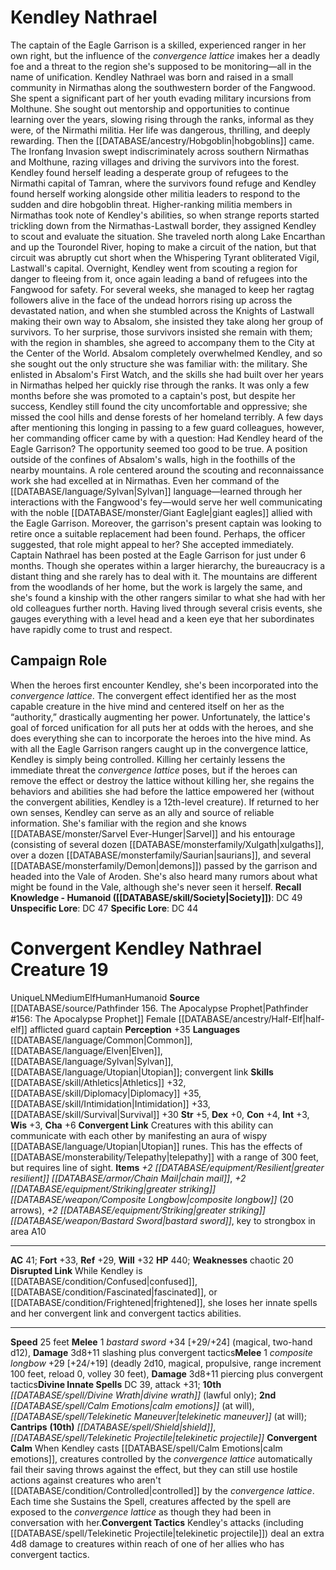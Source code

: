 ﻿---
ac: '13'
alignment: N
all_resistance: null
burrow_speed: null
charisma: '+0'
climb_speed: null
constitution: '+2'
creature_ability:
- Power of the Mob
creature_family: '[[DATABASE/monsterfamily/Downtrodden|Downtrodden]]'
description: 'Though not every commoner is downtrodden, many live hard lives of toil
  as they work to keep their families fed and housed in relative comfort. While many
  commoners are just simple folks who keep to themselves, sometimes commoners rebel,
  either rising up to face their oppressors or persuaded or even duped into joining
  nefarious plans and criminal conspiracies. Commoners benefit from power in numbers,
  and a crowd of commoners can accomplish a great deal more than their rulers often
  expect.<br/><br/><b><u>Recall Knowledge - Humanoid</u> ( [[DATABASE/skill/Society|Society]]
  )</b>: DC 13<br/><b><u>Unspecific Lore</u></b>: DC 11<br/><b><u>Specific Lore</u></b>:
  DC 8'
dexterity: '+1'
element: null
fly_speed: null
fortitude: '+6'
hp: '10'
id: '898'
immunity: null
intelligence: '+0'
land_speed: '25'
language:
- '[[DATABASE/language/Common|Common]]'
level: '-1'
max_speed: '25'
name: Commoner
perception: '+3'
rarity: Common
reflex: '+3'
resistance: null
rus_type_level: null
sense: null
size: Medium
skill:
- '[[DATABASE/skill/Athletics|Athletics]] +5'
- '[[DATABASE/skill/Lore|Lore]] +6'
- '[[DATABASE/skill/Society|Society]] +2'
source: '[[DATABASE/source/Gamemastery Guide|Gamemastery Guide]]'
speed:
- 25 feet
spell: null
strength: '+3'
strength_req: '3'
strongest_save:
- Fortitude
swim_speed: null
trait:
- '[[DATABASE/trait/Human|Human]]'
- '[[DATABASE/trait/Humanoid|Humanoid]]'
type: Creature
vision: null
weakest_save:
- Reflex
- Will
weakness: null
will: '+3'
wisdom: '+1'

---
# Kendley Nathrael

The captain of the Eagle Garrison is a skilled, experienced ranger in her own right, but the influence of the _convergence lattice_ imakes her a deadly foe and a threat to the region she's supposed to be monitoring—all in the name of unification.
 Kendley Nathrael was born and raised in a small community in Nirmathas along the southwestern border of the Fangwood. She spent a significant part of her youth evading military incursions from Molthune. She sought out mentorship and opportunities to continue learning over the years, slowing rising through the ranks, informal as they were, of the Nirmathi militia. Her life was dangerous, thrilling, and deeply rewarding.
 Then the [[DATABASE/ancestry/Hobgoblin|hobgoblins]] came. The Ironfang Invasion swept indiscriminately across southern Nirmathas and Molthune, razing villages and driving the survivors into the forest. Kendley found herself leading a desperate group of refugees to the Nirmathi capital of Tamran, where the survivors found refuge and Kendley found herself working alongside other militia leaders to respond to the sudden and dire hobgoblin threat.
 Higher-ranking militia members in Nirmathas took note of Kendley's abilities, so when strange reports started trickling down from the Nirmathas-Lastwall border, they assigned Kendley to scout and evaluate the situation. She traveled north along Lake Encarthan and up the Tourondel River, hoping to make a circuit of the nation, but that circuit was abruptly cut short when the Whispering Tyrant obliterated Vigil, Lastwall's capital. Overnight, Kendley went from scouting a region for danger to fleeing from it, once again leading a band of refugees into the Fangwood for safety. For several weeks, she managed to keep her ragtag followers alive in the face of the undead horrors rising up across the devastated nation, and when she stumbled across the Knights of Lastwall making their own way to Absalom, she insisted they take along her group of survivors. To her surprise, those survivors insisted she remain with them; with the region in shambles, she agreed to accompany them to the City at the Center of the World.
 Absalom completely overwhelmed Kendley, and so she sought out the only structure she was familiar with: the military. She enlisted in Absalom's First Watch, and the skills she had built over her years in Nirmathas helped her quickly rise through the ranks. It was only a few months before she was promoted to a captain's post, but despite her success, Kendley still found the city uncomfortable and oppressive; she missed the cool hills and dense forests of her homeland terribly. A few days after mentioning this longing in passing to a few guard colleagues, however, her commanding officer came by with a question: Had Kendley heard of the Eagle Garrison?
 The opportunity seemed too good to be true. A position outside of the confines of Absalom's walls, high in the foothills of the nearby mountains. A role centered around the scouting and reconnaissance work she had excelled at in Nirmathas. Even her command of the [[DATABASE/language/Sylvan|Sylvan]] language—learned through her interactions with the Fangwood's fey—would serve her well communicating with the noble [[DATABASE/monster/Giant Eagle|giant eagles]] allied with the Eagle Garrison. Moreover, the garrison's present captain was looking to retire once a suitable replacement had been found. Perhaps, the officer suggested, that role might appeal to her?
 She accepted immediately.
 Captain Nathrael has been posted at the Eagle Garrison for just under 6 months. Though she operates within a larger hierarchy, the bureaucracy is a distant thing and she rarely has to deal with it. The mountains are different from the woodlands of her home, but the work is largely the same, and she's found a kinship with the other rangers similar to what she had with her old colleagues further north. Having lived through several crisis events, she gauges everything with a level head and a keen eye that her subordinates have rapidly come to trust and respect.

## Campaign Role

When the heroes first encounter Kendley, she's been incorporated into the _convergence lattice_. The convergent effect identified her as the most capable creature in the hive mind and centered itself on her as the “authority,” drastically augmenting her power. Unfortunately, the lattice's goal of forced unification for all puts her at odds with the heroes, and she does everything she can to incorporate the heroes into the hive mind.
 As with all the Eagle Garrison rangers caught up in the convergence lattice, Kendley is simply being controlled. Killing her certainly lessens the immediate threat the _convergence lattice_ poses, but if the heroes can remove the effect or destroy the lattice without killing her, she regains the behaviors and abilities she had before the lattice empowered her (without the convergent abilities, Kendley is a 12th-level creature). If returned to her own senses, Kendley can serve as an ally and source of reliable information. She's familiar with the region and she knows [[DATABASE/monster/Sarvel Ever-Hunger|Sarvel]] and his entourage (consisting of several dozen [[DATABASE/monsterfamily/Xulgath|xulgaths]], over a dozen [[DATABASE/monsterfamily/Saurian|saurians]], and several [[DATABASE/monsterfamily/Demon|demons]]) passed by the garrison and headed into the Vale of Aroden. She's also heard many rumors about what might be found in the Vale, although she's never seen it herself.
**Recall Knowledge - Humanoid ([[DATABASE/skill/Society|Society]])**: DC 49
**Unspecific Lore**: DC 47
**Specific Lore**: DC 44

# Convergent Kendley Nathrael <span class="item-type">Creature 19</span>

<span class="trait-unique item-trait">Unique</span><span class="trait-alignment item-trait">LN</span><span class="trait-size item-trait">Medium</span><span class="item-trait">Elf</span><span class="item-trait">Human</span><span class="item-trait">Humanoid</span>
**Source** [[DATABASE/source/Pathfinder 156. The Apocalypse Prophet|Pathfinder #156: The Apocalypse Prophet]]
Female [[DATABASE/ancestry/Half-Elf|half-elf]] afflicted guard captain
**Perception** +35
**Languages** [[DATABASE/language/Common|Common]], [[DATABASE/language/Elven|Elven]], [[DATABASE/language/Sylvan|Sylvan]], [[DATABASE/language/Utopian|Utopian]]; convergent link
**Skills** [[DATABASE/skill/Athletics|Athletics]] +32, [[DATABASE/skill/Diplomacy|Diplomacy]] +35, [[DATABASE/skill/Intimidation|Intimidation]] +33, [[DATABASE/skill/Survival|Survival]] +30
**Str** +5, **Dex** +0, **Con** +4, **Int** +3, **Wis** +3, **Cha** +6
**Convergent Link** Creatures with this ability can communicate with each other by manifesting an aura of wispy [[DATABASE/language/Utopian|Utopian]] runes. This has the effects of [[DATABASE/monsterability/Telepathy|telepathy]] with a range of 300 feet, but requires line of sight.
**Items** _+2 [[DATABASE/equipment/Resilient|greater resilient]] [[DATABASE/armor/Chain Mail|chain mail]]_, _+2 [[DATABASE/equipment/Striking|greater striking]] [[DATABASE/weapon/Composite Longbow|composite longbow]]_ (20 arrows), _+2 [[DATABASE/equipment/Striking|greater striking]] [[DATABASE/weapon/Bastard Sword|bastard sword]]_, key to strongbox in area A10

---
**AC** 41; **Fort** +33, **Ref** +29, **Will** +32
**HP** 440; **Weaknesses** chaotic 20
<span class="in-box-ability">**Disrupted Link** While Kendley is [[DATABASE/condition/Confused|confused]], [[DATABASE/condition/Fascinated|fascinated]], or [[DATABASE/condition/Frightened|frightened]], she loses her innate spells and her convergent link and convergent tactics abilities.</span>

---
**Speed** 25 feet
<span class="in-box-ability">**Melee** <span class="action-icon">1</span> _bastard sword_ +34 [+29/+24] (magical, two-hand d12), **Damage** 3d8+11 slashing plus convergent tactics</span><span class="in-box-ability">**Melee** <span class="action-icon">1</span> _composite longbow_ +29 [+24/+19] (deadly 2d10, magical, propulsive, range increment 100 feet, reload 0, volley 30 feet), **Damage** 3d8+11 piercing plus convergent tactics</span>**Divine Innate Spells** DC 39, attack +31; **10th** _[[DATABASE/spell/Divine Wrath|divine wrath]]_ (lawful only); **2nd** _[[DATABASE/spell/Calm Emotions|calm emotions]]_ (at will), _[[DATABASE/spell/Telekinetic Maneuver|telekinetic maneuver]]_ (at will); **Cantrips** **(10th)** _[[DATABASE/spell/Shield|shield]]_, _[[DATABASE/spell/Telekinetic Projectile|telekinetic projectile]]_
<span class="in-box-ability">**Convergent Calm** When Kendley casts [[DATABASE/spell/Calm Emotions|calm emotions]], creatures controlled by the _convergence lattice_ automatically fail their saving throws against the effect, but they can still use hostile actions against creatures who aren't [[DATABASE/condition/Controlled|controlled]] by the _convergence lattice_. Each time she Sustains the Spell, creatures affected by the spell are exposed to the _convergence lattice_ as though they had been in conversation with her.</span><span class="in-box-ability">**Convergent Tactics** Kendley's attacks (including [[DATABASE/spell/Telekinetic Projectile|telekinetic projectile]]) deal an extra 4d8 damage to creatures within reach of one of her allies who has convergent tactics.</span>